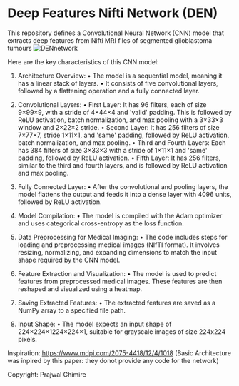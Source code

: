 # Deep Features Nifti Network (DEN)
This repository defines a Convolutional Neural Network (CNN) model that extracts deep features from Nifti MRI files of segmented glioblastoma tumours
![DENnetwork](https://github.com/prazg/Deep-Features-Nifti-Network-DEN/assets/107046434/960b9016-a6d6-45d0-820d-73375297e4d8)

Here are the key characteristics of this CNN model:
1.	Architecture Overview:
•	The model is a sequential model, meaning it has a linear stack of layers.
•	It consists of five convolutional layers, followed by a flattening operation and a fully connected layer.

3.	Convolutional Layers:
•	First Layer: It has 96 filters, each of size 9×99×9, with a stride of 4×44×4 and 'valid' padding. This is followed by ReLU activation, batch normalization, and max pooling with a 3×33×3 window and 2×22×2 stride.
•	Second Layer: It has 256 filters of size 7×77×7, stride 1×11×1, and 'same' padding, followed by ReLU activation, batch normalization, and max pooling.
•	Third and Fourth Layers: Each has 384 filters of size 3×33×3 with a stride of 1×11×1 and 'same' padding, followed by ReLU activation.
•	Fifth Layer: It has 256 filters, similar to the third and fourth layers, and is followed by ReLU activation and max pooling.

4.	Fully Connected Layer:
•	After the convolutional and pooling layers, the model flattens the output and feeds it into a dense layer with 4096 units, followed by ReLU activation.

5.	Model Compilation:
•	The model is compiled with the Adam optimizer and uses categorical cross-entropy as the loss function.

6.	Data Preprocessing for Medical Imaging:
•	The code includes steps for loading and preprocessing medical images (NIfTI format). It involves resizing, normalizing, and expanding dimensions to match the input shape required by the CNN model.

7.	Feature Extraction and Visualization:
•	The model is used to predict features from preprocessed medical images. These features are then reshaped and visualized using a heatmap.

8.	Saving Extracted Features:
•	The extracted features are saved as a NumPy array to a specified file path.

9.	Input Shape:
•	The model expects an input shape of 224×224×1224×224×1, suitable for grayscale images of size 224x224 pixels.

Inspiration: https://www.mdpi.com/2075-4418/12/4/1018 (Basic Architecture was inpired by this paper: they donot provide any code for the network)


Copyright: Prajwal Ghimire
